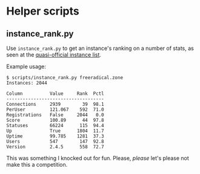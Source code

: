 # Helper scripts

## instance_rank.py

Use `instance_rank.py` to get an instance's ranking on a number of stats, as seen at the [quasi-official instance list](https://instances.social/list/old).

Example usage:

```shell
$ scripts/instance_rank.py freeradical.zone
Instances: 2044

Column          Value     Rank  Pctl
------------------------------------
Connections     2939        39  98.1
PerUser         121.067    592  71.0
Registrations   False     2044   0.0
Score           100.89      44  97.8
Statuses        66224      115  94.4
Up              True      1804  11.7
Uptime          99.785    1281  37.3
Users           547        147  92.8
Version         2.4.5      558  72.7
```

This was something I knocked out for fun. Please, _please_ let's please not make this a competition.
